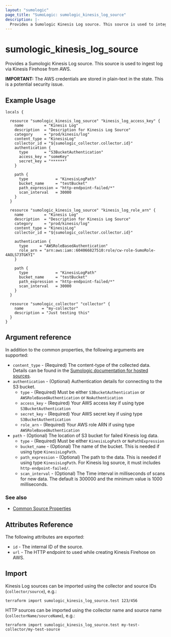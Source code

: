 ```yaml
---
layout: "sumologic"
page_title: "SumoLogic: sumologic_kinesis_log_source"
description: |-
  Provides a Sumologic Kinesis Log source. This source is used to integrate with Log Stream via Kinesis Firehose from AWS.
---
```


# sumologic_kinesis_log_source

Provides a Sumologic Kinesis Log source. This source is used to ingest log via Kinesis Firehose from AWS.

__IMPORTANT:__ The AWS credentials are stored in plain-text in the state. This is a potential security issue.

## Example Usage
```hcl
locals {

  resource "sumologic_kinesis_log_source" "kinesis_log_access_key" {
    name         = "Kinesis Log"
    description  = "Description for Kinesis Log Source"
    category     = "prod/kinesis/log"
    content_type = "KinesisLog"
    collector_id = "${sumologic_collector.collector.id}"
    authentication {
      type       = "S3BucketAuthentication"
      access_key = "someKey"
      secret_key = "******"
    }

    path {
      type            = "KinesisLogPath"
      bucket_name     = "testBucket"
      path_expression = "http-endpoint-failed/*"
      scan_interval   = 30000
    }
  }

  resource "sumologic_kinesis_log_source" "kinesis_log_role_arn" {
    name         = "Kinesis Log"
    description  = "Description for Kinesis Log Source"
    category     = "prod/kinesis/log"
    content_type = "KinesisLog"
    collector_id = "${sumologic_collector.collector.id}"

    authentication {
      type     = "AWSRoleBasedAuthentication"
      role_arn = "arn:aws:iam::604066827510:role/cw-role-SumoRole-4AOLS73TGKYI"
    }

    path {
      type            = "KinesisLogPath"
      bucket_name     = "testBucket"
      path_expression = "http-endpoint-failed/*"
      scan_interval   = 30000
    }
  }

  resource "sumologic_collector" "collector" {
    name        = "my-collector"
    description = "Just testing this"
  }
}
```

## Argument reference

In addition to the common properties, the following arguments are supported:

 - `content_type` - (Required) The content-type of the collected data. Details can be found in the [Sumologic documentation for hosted sources][1].
 - `authentication` - (Optional) Authentication details for connecting to the S3 bucket.
     + `type` - (Required) Must be either `S3BucketAuthentication` or `AWSRoleBasedAuthentication` or `NoAuthentication`
     + `access_key` - (Required) Your AWS access key if using type `S3BucketAuthentication`
     + `secret_key` - (Required) Your AWS secret key if using type `S3BucketAuthentication`
     + `role_arn` - (Required) Your AWS role ARN if using type `AWSRoleBasedAuthentication`
 - `path` - (Optional) The location of S3 bucket for failed Kinesis log data.
     + `type` - (Required) Must be either `KinesisLogPath` or `NoPathExpression`
     + `bucket_name` - (Optional) The name of the bucket. This is needed if using type `KinesisLogPath`. 
     + `path_expression` - (Optional) The path to the data. This is needed if using type `KinesisLogPath`. For Kinesis log source, it must includes `http-endpoint-failed/`.
     + `scan_interval` - (Optional) The Time interval in milliseconds of scans for new data. The default is 300000 and the minimum value is 1000 milliseconds.

### See also
   * [Common Source Properties](https://registry.terraform.io/providers/SumoLogic/sumologic/latest/docs#common-source-properties)

## Attributes Reference
The following attributes are exported:

- `id` - The internal ID of the source.
- `url` - The HTTP endpoint to used while creating Kinesis Firehose on AWS.

## Import
Kinesis Log sources can be imported using the collector and source IDs (`collector/source`), e.g.:

```hcl
terraform import sumologic_kinesis_log_source.test 123/456
```

HTTP sources can be imported using the collector name and source name (`collectorName/sourceName`), e.g.:

```hcl
terraform import sumologic_kinesis_log_source.test my-test-collector/my-test-source
```

[1]: https://help.sumologic.com/Send_Data/Sources/03Use_JSON_to_Configure_Sources/JSON_Parameters_for_Hosted_Sources
